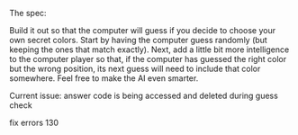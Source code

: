 The spec: 

Build it out so that the computer will guess if you decide to choose your own secret colors. 
Start by having the computer guess randomly (but keeping the ones that match exactly).
Next, add a little bit more intelligence to the computer player so that, if the computer has guessed the right color but the wrong position, 
its next guess will need to include that color somewhere. Feel free to make the AI even smarter.

Current issue: answer code is being accessed and deleted during guess check

fix errors 130